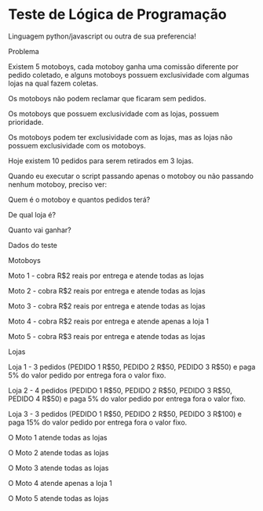 # Teste de Lógica de Programação

Linguagem python/javascript ou outra de sua preferencia!

Problema
<p>Existem 5 motoboys, cada motoboy ganha uma comissão diferente por pedido coletado, e alguns motoboys possuem exclusividade com algumas lojas na qual fazem coletas.

Os motoboys não podem reclamar que ficaram sem pedidos.

Os motoboys que possuem exclusividade com as lojas, possuem prioridade.

Os motoboys podem ter exclusividade com as lojas, mas as lojas não possuem exclusividade com os motoboys.

Hoje existem 10 pedidos para serem retirados em 3 lojas.

Quando eu executar o script passando apenas o motoboy ou não passando nenhum motoboy, preciso ver:
<p>Quem é o motoboy e quantos pedidos terá?
<p>De qual loja é?
<p>Quanto vai ganhar?

Dados do teste

Motoboys
<p>Moto 1 - cobra R$2 reais por entrega e atende todas as lojas
<p>Moto 2 - cobra R$2 reais por entrega e atende todas as lojas
<p>Moto 3 - cobra R$2 reais por entrega e atende todas as lojas
<p>Moto 4 - cobra R$2 reais por entrega e atende apenas a loja 1
<p>Moto 5 - cobra R$3 reais por entrega e atende todas as lojas

Lojas
<p>Loja 1 - 3 pedidos (PEDIDO 1 R$50, PEDIDO 2 R$50, PEDIDO 3 R$50) e paga 5% do valor pedido por entrega fora o valor fixo.
<p>Loja 2 - 4 pedidos (PEDIDO 1 R$50, PEDIDO 2 R$50, PEDIDO 3 R$50, PEDIDO 4 R$50) e paga 5% do valor pedido por entrega fora o valor fixo.</p>
<p>Loja 3 - 3 pedidos (PEDIDO 1 R$50, PEDIDO 2 R$50, PEDIDO 3 R$100) e paga 15% do valor pedido por entrega fora o valor fixo.

<p>O Moto 1 atende todas as lojas
<p>O Moto 2 atende todas as lojas
<p>O Moto 3 atende todas as lojas
<p>O Moto 4 atende apenas a loja 1
<p>O Moto 5 atende todas as lojas
